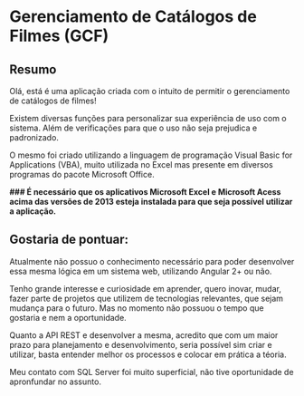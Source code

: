 # Gerenciamento de Catálogos de Filmes (GCF)

## Resumo

Olá, está é uma aplicação criada com o intuito de permitir o gerenciamento de catálogos de filmes!

Existem diversas funções para personalizar sua experiência de uso com o sistema. Além de verificações para que o uso não seja prejudica e padronizado.

O mesmo foi criado utilizando a linguagem de programação Visual Basic for Applications (VBA), muito utilizada no Excel mas presente em diversos programas do pacote Microsoft Office.

**### É necessário que os aplicativos Microsoft Excel e Microsoft Acess acima das versões de 2013 esteja instalada para que seja possível utilizar a aplicação.**

## Gostaria de pontuar:

Atualmente não possuo o conhecimento necessário para poder desenvolver essa mesma lógica em um sistema web, utilizando Angular 2+ ou não. 

Tenho grande interesse e curiosidade em aprender, quero inovar, mudar, fazer parte de projetos que utilizem de tecnologias relevantes, que sejam mudança para o futuro. Mas no momento não possuou o tempo que gostaria e nem a oportunidade. 

Quanto a API REST e desenvolver a mesma, acredito que com um maior prazo para planejamento e desenvolvimento, seria possível sim criar e utilizar, basta entender melhor os processos e colocar em prática a téoria. 

Meu contato com SQL Server foi muito superficial, não tive oportunidade de apronfundar no assunto.
